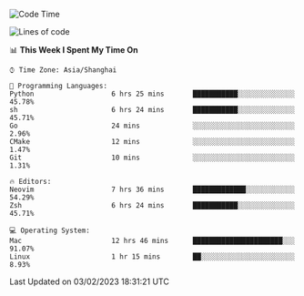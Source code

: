 <!--START_SECTION:waka-->
![Code Time](http://img.shields.io/badge/Code%20Time-1%2C125%20hrs%2044%20mins-blue)

![Lines of code](https://img.shields.io/badge/From%20Hello%20World%20I%27ve%20Written-24%20Thousand%20lines%20of%20code-blue)

📊 **This Week I Spent My Time On** 

```text
⌚︎ Time Zone: Asia/Shanghai

💬 Programming Languages: 
Python                   6 hrs 25 mins       ███████████░░░░░░░░░░░░░░   45.78% 
sh                       6 hrs 24 mins       ███████████░░░░░░░░░░░░░░   45.71% 
Go                       24 mins             ░░░░░░░░░░░░░░░░░░░░░░░░░   2.96% 
CMake                    12 mins             ░░░░░░░░░░░░░░░░░░░░░░░░░   1.47% 
Git                      10 mins             ░░░░░░░░░░░░░░░░░░░░░░░░░   1.31%

🔥 Editors: 
Neovim                   7 hrs 36 mins       █████████████░░░░░░░░░░░░   54.29% 
Zsh                      6 hrs 24 mins       ███████████░░░░░░░░░░░░░░   45.71%

💻 Operating System: 
Mac                      12 hrs 46 mins      ██████████████████████░░░   91.07% 
Linux                    1 hr 15 mins        ██░░░░░░░░░░░░░░░░░░░░░░░   8.93%

```


 Last Updated on 03/02/2023 18:31:21 UTC
<!--END_SECTION:waka-->
